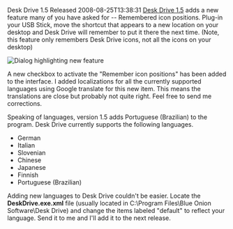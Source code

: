 Desk Drive 1.5 Released
2008-08-25T13:38:31
[Desk Drive 1.5](/deskdrive) adds a new feature many of you have asked for -- Remembered icon positions. Plug-in your USB Stick, move the shortcut that appears to a new location on your desktop and Desk Drive will remember to put it there the next time. (Note, this feature only remembers Desk Drive icons, not all the icons on your desktop)

![Dialog highlighting new feature](/cdn/images/blog/DeskDrive1.5Released_8794/ddremember.png)

A new checkbox to activate the "Remember icon positions" has been added to the interface. I added localizations for all the currently supported languages using Google translate for this new item. This means the translations are close but probably not quite right. Feel free to send me corrections.

Speaking of languages, version 1.5 adds Portuguese (Brazilian) to the program. Desk Drive currently supports the following languages.

  * German 
  * Italian 
  * Slovenian 
  * Chinese 
  * Japanese 
  * Finnish 
  * Portuguese (Brazilian) 

Adding new languages to Desk Drive couldn't be easier. Locate the **DeskDrive.exe.xml** file (usually located in C:\Program Files\Blue Onion Software\Desk Drive) and change the items labeled "default" to reflect your language. Send it to me and I'll add it to the next release.
